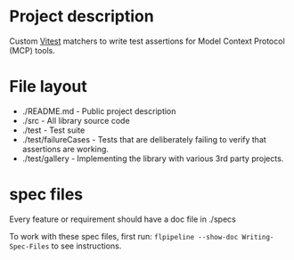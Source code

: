 
# Project description

Custom [Vitest](https://vitest.dev/) matchers to write test assertions for Model Context Protocol (MCP) tools.

# File layout

 - ./README.md - Public project description
 - ./src - All library source code
 - ./test - Test suite
 - ./test/failureCases - Tests that are deliberately failing to verify that assertions are working.
 - ./test/gallery - Implementing the library with various 3rd party projects.

# spec files

Every feature or requirement should have a doc file in ./specs

To work with these spec files, first run: `flpipeline --show-doc Writing-Spec-Files` to see instructions.
